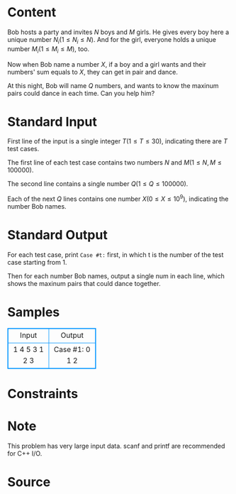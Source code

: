 
# Content

Bob hosts a party and invites $N$ boys and $M$ girls. He gives every boy here a unique number $N_i$($1 \leq N_i \leq N$). And for the girl, everyone holds a unique number $M_i$($1 \leq M_i \leq M$), too.

Now when Bob name a number $X$, if a boy and a girl wants and their numbers' sum equals to $X$, they can get in pair and dance.

At this night, Bob will name $Q$ numbers, and wants to know the maxinum pairs could dance in each time. Can you help him?

# Standard Input

First line of the input is a single integer $T$($1 \leq T \leq 30$), indicating there are $T$ test cases.

The first line of each test case contains two numbers $N$ and $M$($1 \leq N,M \leq 100000$).

The second line contains a single number $Q$($1 \leq Q \leq 100000$).

Each of the next $Q$ lines contains one number $X$($0 \leq X \leq 10^9$), indicating the number Bob names.

# Standard Output

For each test case, print `Case #t:` first, in which t is the number of the test case starting from $1$.

Then for each number Bob names, output a single num in each line, which shows the maxinum pairs that could dance together.

# Samples

<style>
        table,table tr th, table tr td { border:1px solid #0094ff; }
        table { width: 200px; min-height: 25px; line-height: 25px; text-align: center; border-collapse: collapse;}   
    </style>
<table>
	<tr>
		<td>Input</td>
		<td>Output</td>
	</tr>
<tr><td>1
4 5
3
1
2
3</td><td>Case #1:
0
1
2</td></tr></table>


# Constraints



# Note

This problem has very large input data. scanf and printf are recommended for C++ I/O.

# Source


